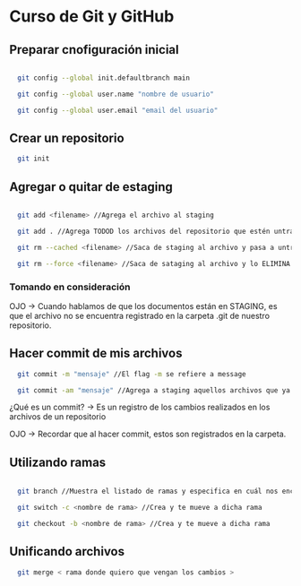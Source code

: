 # Curso de Git y GitHub

## Preparar cnofiguración inicial

```bash

  git config --global init.defaultbranch main

  git config --global user.name "nombre de usuario"

  git config --global user.email "email del usuario"

```

## Crear un repositorio

```bash
  git init
```

## Agregar o quitar de estaging

```bash

  git add <filename> //Agrega el archivo al staging

  git add . //Agrega TODOD los archivos del repositorio que estén untracked a staging

  git rm --cached <filename> //Saca de staging al archivo y pasa a untracked

  git rm --force <filename> //Saca de sataging al archivo y lo ELIMINA

```

### Tomando en consideración

OJO -> Cuando hablamos de que los documentos están en STAGING, es que el archivo no se encuentra registrado en la carpeta .git de nuestro repositorio.

## Hacer commit de mis archivos

```bash
  git commit -m "mensaje" //El flag -m se refiere a message

  git commit -am "mensaje" //Agrega a staging aquellos archivos que ya estaban creados y se les hicieron cambios. Sin embargo, no agregan archivos recién creados a staging, se debe usar "git add"
```

¿Qué es un commit? -> Es un registro de los cambios realizados en los archivos de un repositorio

OJO -> Recordar que al hacer commit, estos son registrados en la carpeta.

## Utilizando ramas

```bash
  
  git branch //Muestra el listado de ramas y especifica en cuál nos encontramos en dicho momento

  git switch -c <nombre de rama> //Crea y te mueve a dicha rama

  git checkout -b <nombre de rama> //Crea y te mueve a dicha rama

```

## Unificando archivos

```bash
  git merge < rama donde quiero que vengan los cambios >
```

